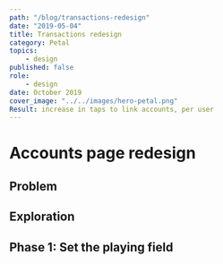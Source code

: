 ```yaml
---
path: "/blog/transactions-redesign"
date: "2019-05-04"
title: Transactions redesign
category: Petal
topics:
	- design
published: false
role: 
	- design
date: October 2019
cover_image: "../../images/hero-petal.png"
Result: increase in taps to link accounts, per user
---
```


# Accounts page redesign

## Problem

## Exploration

## Phase 1: Set the playing field

